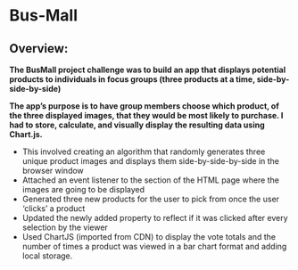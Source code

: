 # Bus-Mall
## Overview:

**The BusMall project challenge was to build an app that displays potential 
products to individuals in focus groups (three products at a time, side-by-side-by-side)**

**The app’s purpose is to have group members choose which product, of the three displayed images, that they would be most likely to purchase.
I had to store, calculate, and visually display the resulting data using Chart.js.**

* This involved creating an algorithm that randomly generates three unique product images and displays them side-by-side-by-side in the browser window
* Attached an event listener to the section of the HTML page where the images are going to be displayed
* Generated three new products for the user to pick from once the user ‘clicks’ a product
* Updated the newly added property to reflect if it was clicked after every selection by the viewer
* Used ChartJS (imported from CDN) to display the vote totals and the number of times a product was viewed in a bar chart format and adding local storage.
